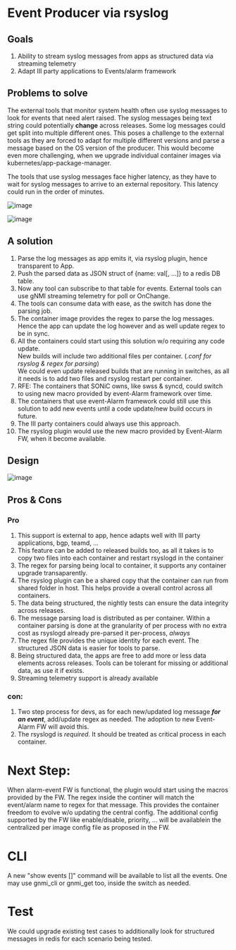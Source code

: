 # Event Producer via rsyslog

## Goals
1. Ability to stream syslog messages from apps as structured data via streaming telemetry
2. Adapt III party applications to Events/alarm framework

## Problems to solve
The external tools that monitor system health often use syslog messages to look for events that need alert raised.
The syslog messages being text string could potentially **change** across releases. Some log messages could get split into multiple different ones.
This poses a challenge to the external tools as they are forced to adapt for multiple different versions and parse a message based on the OS version of the producer.
This would become even more challenging, when we upgrade individual container images via kubernetes/app-package-manager.

The tools that use syslog messages face higher latency, as they have to wait for syslog messages to arrive to an external repository. 
This latency could run in the order of minutes.


![image](https://user-images.githubusercontent.com/47282725/156947460-66d08b3d-c981-4413-b0d5-232643dfba01.png)


![image](https://user-images.githubusercontent.com/47282725/156954810-fc1c9e3e-0ec1-4691-8b23-c97992025359.png)


## A solution
1. Parse the log messages as app emits it, via rsyslog plugin, hence transparent to App.
2. Push the parsed data as JSON struct of {name: val[, ...]} to a redis DB table.
3. Now any tool can subscribe to that table for events. External tools can use gNMI streaming telemetry for poll or OnChange.
4. The tools can consume data with ease, as the switch has done the parsing job.
5. The container image provides the regex to parse the log messages. Hence the app can update the log however and as well update regex to be in sync.
6. All the containers could start using this solution w/o requiring any code update.</br>
   New builds will include two additional files per container. (*.conf for rsyslog & regex for parsing*)</br>
   We could even update released builds that are running in switches, as all it needs is to add two files and rsyslog restart per container.
8. RFE: The containers that SONiC owns, like swss & syncd, could switch to using new macro provided by event-Alarm framework over time.
10. The containers that use event-Alarm framework could still use this solution to add new events until a code update/new build occurs in future.
11. The III party containers could always use this approach.
12. The rsyslog plugin would use the new macro provided by Event-Alarm FW, when it become available.

## Design

![image](https://user-images.githubusercontent.com/47282725/156477501-7bc587a5-b5e0-4b2b-bfe5-1a4894482f16.png)


## Pros & Cons

### Pro
1) This support is external to app, hence adapts well with III party applications, bgp, teamd, ... 
2) This feature can be added to released builds too, as all it takes is to copy two files into each container and restart rsyslogd in the container
3) The regex for parsing being local to container, it supports any container upgrade transaparently.
4) The rsyslog plugin can be a shared copy that the container can run from shared folder in host. This helps provide a overall control across all containers.
5) The data being structured, the nightly tests can ensure the data integrity across releases.
6) The message parsing load is distributed as per container. Within a container parsing is done at the granularity of per process with no extra cost as rsyslogd already pre-parsed it per-process, *always*
7) The regex file provides the unique identity for each event. The structured JSON data is easier for tools to parse.
8) Being structured data, the apps are free to add more or less data elements across releases. Tools can be tolerant for missing or additional data, as use it if exists.
9) Streaming telemetry support is already available

### con:
1) Two step process for devs, as for each new/updated log message ***for an event***, add/update regex as needed. The adoption to new Event-Alarm FW will avoid this.
2) The rsyslogd is *required*. It should be treated as critical process in each container.



# Next Step:
When alarm-event FW is functional, the plugin would start using the macros provided by the FW.
The regex inside the continer will match the event/alarm name to regex for that message. This provides the container freedom to evolve w/o updating the central config.
The additional config supported by the FW like enable/disable, priority, ... will be availablein the centralized per image config file as proposed in the FW.

# CLI
A new "show events [<regex key pattern>]" command will be available to list all the events.
One may use gnmi_cli or gnmi_get too, inside the switch as needed.


# Test
We could upgrade existing test cases to additionally look for structured messages in redis for each scenario being tested.

